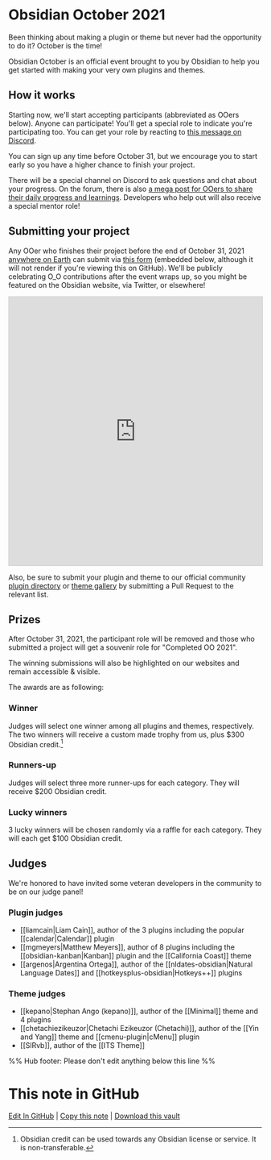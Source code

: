# Obsidian October 2021

Been thinking about making a plugin or theme but never had the opportunity to do it? October is the time!

Obsidian October is an official event brought to you by Obsidian to help you get started with making your very own plugins and themes.

## How it works

Starting now, we'll start accepting participants (abbreviated as OOers below). Anyone can participate! You'll get a special role to indicate you're participating too. You can get your role by reacting to [this message on Discord](https://discord.com/channels/686053708261228577/702717892533157999/889615286095986688).

You can sign up any time before October 31, but we encourage you to start early so you have a higher chance to finish your project.

There will be a special channel on Discord to ask questions and chat about your progress. On the forum, there is also [a mega post for OOers to share their daily progress and learnings](https://forum.obsidian.md/t/obsidian-october-2021-daily-progress-and-learnings/24472). Developers who help out will also receive a special mentor role!

## Submitting your project

Any OOer who finishes their project before the end of October 31, 2021 [anywhere on Earth](https://en.wikipedia.org/wiki/Anywhere_on_Earth) can submit via [this form](https://airtable.com/shrUsaaJcOX7cEA73/) (embedded below, although it will not render if you're viewing this on GitHub). We'll be publicly celebrating O_O contributions after the event wraps up, so you might be featured on the Obsidian website, via Twitter, or elsewhere!

<iframe class="airtable-embed" src="https://airtable.com/embed/shrUsaaJcOX7cEA73?backgroundColor=purple" frameborder="0" onmousewheel="" width="100%" height="533" style="background: transparent; border: 1px solid #ccc;"></iframe>

Also, be sure to submit your plugin and theme to our official community [plugin directory](https://github.com/obsidianmd/obsidian-releases/blob/master/community-plugins.json) or [theme gallery](https://github.com/obsidianmd/obsidian-releases/blob/master/community-css-themes.json) by submitting a Pull Request to the relevant list.

## Prizes

After October 31, 2021, the participant role will be removed and those who submitted a project will get a souvenir role for "Completed OO 2021".

The winning submissions will also be highlighted on our websites and remain accessible & visible.

The awards are as following:

### Winner

Judges will select one winner among all plugins and themes, respectively. The two winners will receive a custom made trophy from us, plus $300 Obsidian credit.[^1]

### Runners-up

Judges will select three more runner-ups for each category. They will receive $200 Obsidian credit.

### Lucky winners 

3 lucky winners will be chosen randomly via a raffle for each category. They will each get $100 Obsidian credit.

## Judges

We're honored to have invited some veteran developers in the community to be on our judge panel!

### Plugin judges

- [[liamcain|Liam Cain]], author of the 3 plugins including the popular [[calendar|Calendar]] plugin
- [[mgmeyers|Matthew Meyers]], author of 8 plugins including the [[obsidian-kanban|Kanban]] plugin and the [[California Coast]] theme
- [[argenos|Argentina Ortega]], author of the [[nldates-obsidian|Natural Language Dates]] and [[hotkeysplus-obsidian|Hotkeys++]] plugins

### Theme judges

- [[kepano|Stephan Ango (kepano)]], author of the [[Minimal]] theme and 4 plugins
- [[chetachiezikeuzor|Chetachi Ezikeuzor (Chetachi)]], author of the [[Yin and Yang]] theme and [[cmenu-plugin|cMenu]] plugin
- [[SlRvb]], author of the [[ITS Theme]]

[^1]: Obsidian credit can be used towards any Obsidian license or service. It is non-transferable.

%% Hub footer: Please don't edit anything below this line %%

# This note in GitHub

<span class="git-footer">[Edit In GitHub](https://github.dev/obsidian-community/obsidian-hub/blob/main/01%20-%20Community/Events/Obsidian%20October%202021.md "git-hub-edit-note") | [Copy this note](https://raw.githubusercontent.com/obsidian-community/obsidian-hub/main/01%20-%20Community/Events/Obsidian%20October%202021.md "git-hub-copy-note") | [Download this vault](https://github.com/obsidian-community/obsidian-hub/archive/refs/heads/main.zip "git-hub-download-vault") </span>
